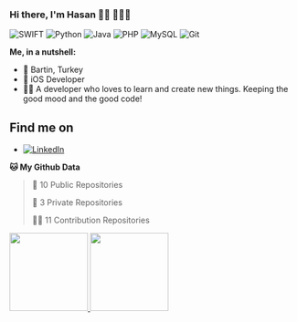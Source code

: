 ### Hi there, I'm Hasan 👋🏽 👨🏽‍💻

<!--
**Hasan-Elhussein/Hasan-Elhussein** is a ✨ _special_ ✨ repository because its `README.md` (this file) appears on your GitHub profile.

Here are some ideas to get you started:

- 🔭 I’m currently working on ...
- 🌱 I’m currently learning ...
- 👯 I’m looking to collaborate on ...
- 🤔 I’m looking for help with ...
- 💬 Ask me about ...
- 📫 How to reach me: ...
- 😄 Pronouns: ...
- ⚡ Fun fact: ...
-->

![SWIFT](https://img.shields.io/badge/-swift-orange?style=flat-square&logo=Swift)
![Python](https://img.shields.io/badge/-Python-black?style=flat-square&logo=Python)
![Java](https://img.shields.io/badge/-java-red?style=flat-square&logo=java)
![PHP](https://img.shields.io/badge/-PHP-blue?style=flat-square&logo=php)
![MySQL](https://img.shields.io/badge/-MySQL-white?style=flat-square&logo=MySQL)
![Git](https://img.shields.io/badge/-Git-black?style=flat-square&logo=git)

**Me, in a nutshell:**

- 📍 Bartin, Turkey
- 💼 iOS Developer 
- 👨‍💻 A developer who loves to learn and create new things. Keeping the good mood and the good code!


## Find me on
- <a href="https://www.linkedin.com/in/hasan-elhussein/" target="_blank" >![LinkedIn](https://img.shields.io/badge/-LinkedIn-blue?style=flat-square&logo=LinkedIn)</a>

**🐱 My Github Data** 

> 📜 10 Public Repositories 
 > 
> 🔑 3 Private Repositories 
 > 
> 👨‍💻 11 Contribution Repositories 

<a href="https://www.linkedin.com/in/hasan-elhussein//"><img height="137px" src="https://github-readme-stats.vercel.app/api?username=Hasan-Elhussein&hide_title=true&hide_border=true&show_icons=true&include_all_commits=true&count_private=true&line_height=21&text_color=000&icon_color=000&bg_color=0,ea6161,ffc64d,fffc4d,52fa5a&theme=graywhite&hide=" />
<img height="137px" src="https://github-readme-stats.vercel.app/api/top-langs/?username=Hasan-Elhussein&hide=html&hide_title=true&hide_border=true&layout=compact&langs_count=6&exclude_repo=comp426,Redventures-Movie-Quotes&text_color=000&icon_color=fff&bg_color=0,52fa5a,4dfcff,c64dff&theme=graywhite" /></a>

